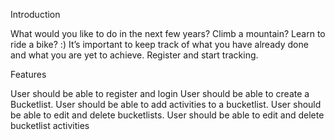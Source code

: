 Introduction

What would you like to do in the next few years? Climb a mountain? Learn to ride a bike? :) It’s important to keep track of what you have already done and what you are yet to achieve. Register and start tracking.

Features

User should be able to register and login
User should be able to create a Bucketlist.
User should be able to add activities to a bucketlist.
User should be able to edit and delete bucketlists.
User should be able to edit and delete bucketlist activities